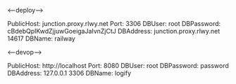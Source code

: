 <--deploy-->

PublicHost: junction.proxy.rlwy.net
Port: 3306
DBUser: root
DBPassword: cBdebQpIKwdZjjuwGoeigaJaIvnZjCtJ
DBAddress: junction.proxy.rlwy.net 14617
DBName: railway

<--devop-->

PublicHost: http://localhost
Port: 8080
DBUser: root
DBPassword: password
DBAddress: 127.0.0.1 3306
DBName: logify
